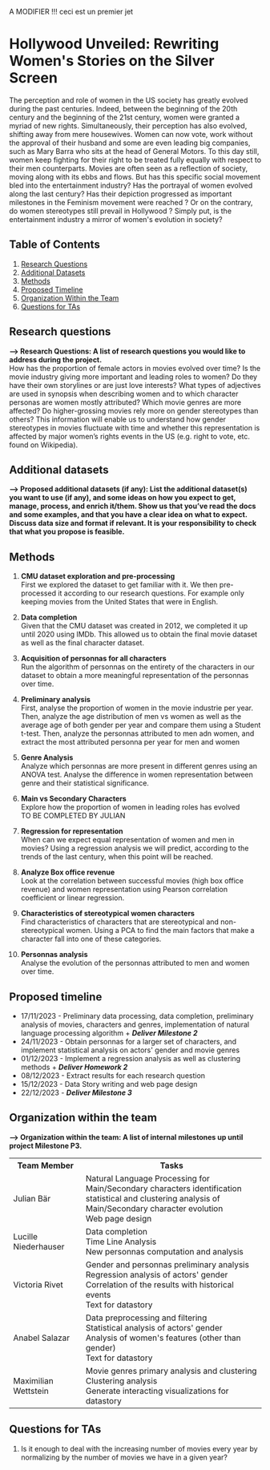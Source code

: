 A MODIFIER !!! ceci est un premier jet

# Hollywood Unveiled: Rewriting Women's Stories on the Silver Screen


The perception and role of women in the US society has greatly evolved during the past centuries. Indeed, between the beginning of the 20th century and the beginning of the 21st century,
women were granted a myriad of new rights. Simultaneously, their perception has also evolved, shifting away from mere housewives. Women can now vote, work without the approval of their husband and some are even leading big companies, such as Mary Barra who sits at the head of General Motors. 
To this day still, women keep fighting for their right to be treated fully equally with respect to their men counterparts. 
Movies are often seen as a reflection of society, moving along with its ebbs and flows.
But has this specific social movement bled into the entertainment industry? Has the portrayal of women evolved along the last
century? Has their depiction progressed as important milestones in the Feminism movement were reached ? Or on the contrary,
do women stereotypes still prevail in Hollywood ? 
Simply put, is the entertainment industry a mirror of women's evolution in society?

## Table of Contents

1. [Research Questions](#research-questions)
2. [Additional Datasets](#additional-datasets)
3. [Methods](#methods)
4. [Proposed Timeline](#proposed-timeline)
5. [Organization Within the Team](#organization-within-the-team)
6. [Questions for TAs](#questions-for-tas)

## Research questions
**--> Research Questions: A list of research questions you would like to address during the project.**  
How has the proportion of female actors in movies evolved over time? 
Is the movie industry giving more important and leading roles to women? Do they have their own storylines or are just love interests?
What types of adjectives are used in synopsis when describing women and to which character personas are women mostly attributed?
Which movie genres are more affected?
Do higher-grossing movies rely more on gender stereotypes than others?
This information will enable us to understand how gender stereotypes in movies fluctuate with time and whether this representation is affected by major women’s rights events in the US (e.g. right to vote, etc. found on Wikipedia). 

## Additional datasets
**--> Proposed additional datasets (if any): List the additional dataset(s) you want to use (if any), and some ideas on how you expect to get, manage, process, and enrich it/them. Show us that you’ve read the docs and some examples, and that you have a clear idea on what to expect. Discuss data size and format if relevant. It is your responsibility to check that what you propose is feasible.**

## Methods

1. **CMU dataset exploration and pre-processing**\
First we explored the dataset to get familiar with it. We then pre-processed it according to our research questions.
For example only keeping movies from the United States that were in English. 

2. **Data completion**\
Given that the CMU dataset was created in 2012, we completed it up until 2020 using IMDb. This allowed us to obtain the final
movie dataset as well as the final character dataset.

3. **Acquisition of personnas for all characters**\
Run the algorithm of personnas on the entirety of the characters in our dataset to obtain a more meaningful representation
of the personnas over time. 

4. **Preliminary analysis**\
First, analyse the proportion of women in the movie industrie per year.  
Then, analyze the age distribution of men vs women as well as the average age of both gender per year and compare them using a Student t-test.
Then, analyze the personnas attributed to men adn women, and extract the most attributed personna per year for men and women

6. **Genre Analysis**\
Analyze which personnas are more present in different genres using an ANOVA test.
Analyse the difference in women representation between genre and their statistical significance.

8. **Main vs Secondary Characters** \
Explore how the proportion of women in leading roles has evolved\
TO BE COMPLETED BY JULIAN

9. **Regression for representation**\
When can we expect equal representation of women and men in movies? Using a regression analysis
we will predict, according to the trends of the last century, when this point will be reached.

10. **Analyze Box office revenue**\
Look at the correlation between successful movies (high box office revenue) and women
representation using Pearson correlation coefficient or linear regression.

11. **Characteristics of stereotypical women characters**\
Find characteristics of characters that are stereotypical and non-stereotypical women. 
Using a PCA to find the main factors that make a character fall into one of these categories.

12. **Personnas analysis**\
Analyse the evolution of the personnas attributed to men and women over time.

## Proposed timeline

* 17/11/2023 - Preliminary data processing, data completion, preliminary analysis of movies, characters and genres, implementation of natural language processing algorithm + ***Deliver Milestone 2***
* 24/11/2023 - Obtain personnas for a larger set of characters, and implement statistical analysis on actors' gender and movie genres 
* 01/12/2023 - Implement a regression analysis as well as clustering methods + ***Deliver Homework 2***
* 08/12/2023 - Extract results for each research question 
* 15/12/2023 - Data Story writing and web page design
* 22/12/2023 - ***Deliver Milestone 3***

## Organization within the team
**--> Organization within the team: A list of internal milestones up until project Milestone P3.**


<table class="tg">
  <tr>
    <th>Team Member</th>
    <th>Tasks</th>
  </tr>
  <tr>
    <td>Julian Bär</td>
    <td>Natural Language Processing for Main/Secondary characters identification<br>
        statistical and clustering analysis of Main/Secondary character evolution<br>
        Web page design
    </td>
  </tr>
  <tr>
    <td>Lucille Niederhauser</td>
    <td>Data completion<br>
        Time Line Analysis<br>
        New personnas computation and analysis
    </td>
  </tr>
  <tr>
    <td>Victoria Rivet</td>
    <td>Gender and personnas preliminary analysis<br>
        Regression analysis of actors' gender<br>
        Correlation of the results with historical events<br>
        Text for datastory
    </td>
  </tr>
  <tr>
    <td>Anabel Salazar</td>
    <td>Data preprocessing and filtering<br>
        Statistical analysis of actors' gender<br>
        Analysis of women's features (other than gender)<br>
        Text for datastory
    </td>
  </tr>
  <tr>
    <td>Maximilian Wettstein</td>
    <td>Movie genres primary analysis and clustering<br>
        Clustering analysis<br>
        Generate interacting visualizations for datastory
    </td>
  </tr>
</table>

## Questions for TAs

1. Is it enough to deal with the increasing number of movies every year by normalizing by the number of movies we have in a 
given year? 
